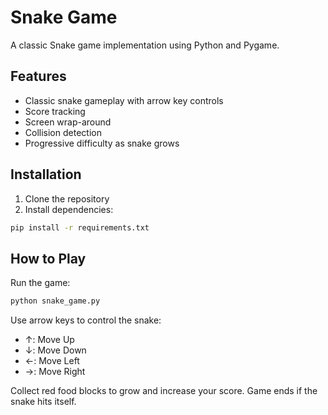 # Snake Game

A classic Snake game implementation using Python and Pygame.

## Features
- Classic snake gameplay with arrow key controls
- Score tracking
- Screen wrap-around
- Collision detection
- Progressive difficulty as snake grows

## Installation
1. Clone the repository
2. Install dependencies:
```bash
pip install -r requirements.txt
```

## How to Play
Run the game:
```bash
python snake_game.py
```

Use arrow keys to control the snake:
- ↑: Move Up
- ↓: Move Down
- ←: Move Left
- →: Move Right

Collect red food blocks to grow and increase your score. Game ends if the snake hits itself.
